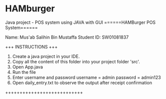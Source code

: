 # HAMburger
Java project - POS system using JAVA with GUI
======HAMBurger POS System======

Name: Mus'ab Salihin Bin Mustaffa
Student ID: SW01081837

+++	INSTRUCTIONS	+++

1. Create a java project in your IDE.
2. Copy all the content of this folder into your project folder 'src'.
3. Open App.java
4. Run the file
5. Enter username and password
	username = admin
	password = admin123
6. Open daily_entry.txt to observe the output after receipt confirmation

+++++++++++++++++++++++++++
